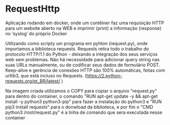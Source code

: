 # RequestHttp
  Aplicação rodando em docker, onde um contêiner faz uma requisição HTTP para um website aberto na WEB e imprimir (print) a informação (response) no ‘syslog’ do próprio Docker

  Utilizando como scripty um programa em pyhton (request.py), onde importamos a biblioteca requests. Requests retira todo o trabalho do protocolo HTTP/1.1 do Python - deixando a integração dos seus serviços web sem problemas. Não há necessidade para adicionar query string nas suas URLs manualmente, ou de codificar seus dados de formulário POST. Keep-alive e gerência de conexões HTTP são 100% automáticas, feitas com urllib3, que está incluso no Requests. (https://2.python-requests.org/pt_BR/latest/ ) 

  Na imagem criada utilizamos o COPY para copiar o arquivo "request.py" para dentro do container, o comando "RUN apt-get update -y && apt-get install -y python3 python3-pip" para fazer a instalação do python3 e "RUN pip3 install requests" para o donwload da biblioteca, e por fim o "CMD  python3 /root/request.py" é a linha de comando que sera executada nesse container
